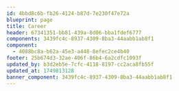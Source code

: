 ```yaml
---
id: 4bbd8c6b-fb26-4124-b87d-7e230f47e72a
blueprint: page
title: Career
header: 67341351-bb81-439a-8d06-bba1fdef6777
components: 3439fc4c-8937-4309-8ba3-44aabb1ab8f1
component:
  - 4088bc8a-b62a-45e3-a448-8efec2ce4b40
footer: 25b674d3-32ae-406f-86b4-6a2cdfc1093f
updated_by: b3d2eb5e-7cfc-4118-8197-cc2aca8fb55f
updated_at: 1749813128
banner_component: 3439fc4c-8937-4309-8ba3-44aabb1ab8f1
---
```

